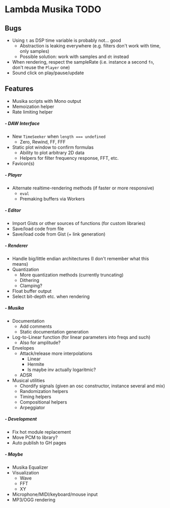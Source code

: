 # Lambda Musika TODO

## Bugs

- Using `t` as DSP time variable is probably not... good
  - Abstraction is leaking everywhere (e.g. filters don't work with time, only
    samples)
  - Possible solution: work with samples and `dt` instead
- When rendering, respect the sampleRate (i.e. instance a second `fn`, don't reuse
  the `Player` one)
- Sound click on play/pause/update

## Features

- Musika scripts with Mono output
- Memoization helper
- Rate limiting helper

##### - DAW Interface

- New `TimeSeeker` when `length === undefined`
  - Zero, Rewind, FF, FFF
- Static plot window to confirm formulas
  - Ability to plot arbitrary 2D data
  - Helpers for filter frequency response, FFT, etc.
- Favicon(s)

##### - Player

- Alternate realtime-rendering methods (if faster or more responsive)
  - `eval`
  - Premaking buffers via Workers

##### - Editor

- Import Gists or other sources of functions (for custom libraries)
- Save/load code from file
- Save/load code from Gist (+ link generation)

##### - Renderer

- Handle big/little endian architectures (I don't remember what this means)
- Quantization
  - More quantization methods (currently truncating)
  - Dithering
  - Clamping?
- Float buffer output
- Select bit-depth etc. when rendering

##### - Musika

- Documentation
  - Add comments
  - Static documentation generation
- Log-to-Linear function (for linear parameters into freqs and such)
  - Also for amplitude?
- Envelopes
  - Attack/release more interpolations
    - Linear
    - Hermite
    - Is maybe inv actually logaritmic?
  - ADSR
- Musical utilities
  - Chordify signals (given an osc constructor, instance several and mix)
  - Randomization helpers
  - Timing helpers
  - Compositional helpers
  - Arpeggiator

##### - Development

- Fix hot module replacement
- Move PCM to library?
- Auto publish to GH pages

##### - Maybe

- Musika Equalizer
- Visualization
  - Wave
  - FFT
  - XY
- Microphone/MIDI/keyboard/mouse input
- MP3/OGG rendering
